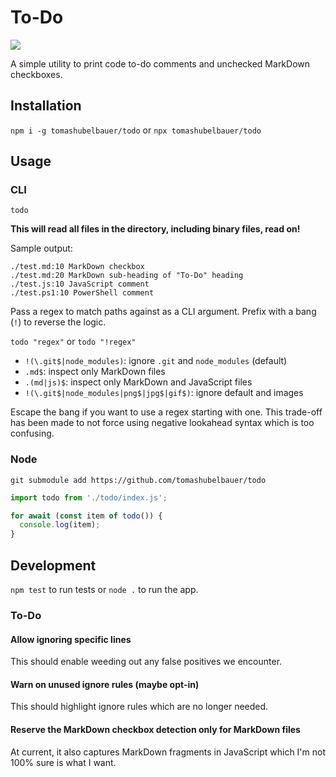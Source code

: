 # To-Do

[svg]: https://github.com/tomashubelbauer/todo/workflows/github-actions/badge.svg
[![][svg]](https://github.com/TomasHubelbauer/todo/actions)

A simple utility to print code to-do comments and unchecked MarkDown checkboxes.

## Installation

`npm i -g tomashubelbauer/todo` or `npx tomashubelbauer/todo`

## Usage

### CLI

`todo`

**This will read all files in the directory, including binary files, read on!**

Sample output:

```
./test.md:10 MarkDown checkbox
./test.md:20 MarkDown sub-heading of "To-Do" heading
./test.js:10 JavaScript comment
./test.ps1:10 PowerShell comment
```

Pass a regex to match paths against as a CLI argument. Prefix with a bang (`!`)
to reverse the logic.

`todo "regex"` or `todo "!regex"`

- `!(\.git$|node_modules)`: ignore `.git` and `node_modules` (default)
- `.md$`: inspect only MarkDown files
- `.(md|js)$`: inspect only MarkDown and JavaScript files
- `!(\.git$|node_modules|png$|jpg$|gif$)`: ignore default and images

Escape the bang if you want to use a regex starting with one. This trade-off has
been made to not force using negative lookahead syntax which is too confusing.

### Node

```
git submodule add https://github.com/tomashubelbauer/todo
```

```js
import todo from './todo/index.js';

for await (const item of todo()) {
  console.log(item);
}
```

## Development

`npm test` to run tests or `node .` to run the app.

### To-Do

#### Allow ignoring specific lines

This should enable weeding out any false positives we encounter.

#### Warn on unused ignore rules (maybe opt-in)

This should highlight ignore rules which are no longer needed.

#### Reserve the MarkDown checkbox detection only for MarkDown files

At current, it also captures MarkDown fragments in JavaScript which I'm not 100%
sure is what I want.
